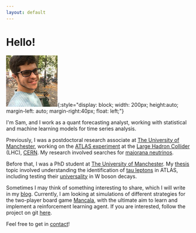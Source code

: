 ```yaml
---
layout: default
---
```


# Hello!
![face](./images/me.png){:style="display: block; width: 200px; height:auto; margin-left: auto; margin-right:40px; float: left;"}

I'm Sam, and I work as a quant forecasting analyst, working with statistical and machine learning models for time series analysis.

Previously, I was a postdoctoral research associate at [The University of Manchester](https://www.manchester.ac.uk/),
working on the [ATLAS experiment](https://atlas.cern/") at the [Large Hadron Collider](https://home.cern/science/accelerators/large-hadron-collider) (LHC), [CERN](https://home.cern/").
My research involved searches for [majorana neutrinos](https://en.wikipedia.org/wiki/Majorana_fermion).

Before that, I was a PhD student at [The University of Manchester](https://www.manchester.ac.uk/).
My [thesis](./thesis) topic involved understanding the identification of [tau leptons](https://en.wikipedia.org/wiki/Tau_(particle)) in ATLAS,
including testing their [universality](https://en.wikipedia.org/wiki/Lepton#Universality) in W boson decays.

Sometimes I may think of something interesting to share, which I will write in my [blog](/archive).
Currently, I am looking at simulations of different strategies for the two-player board game [Mancala](https://en.wikipedia.org/wiki/Mancala),
with the ultimate aim to learn and implement a reinforcement learning agent.
If you are interested, follow the project on git [here](https://github.com/sdysch/mancala).

Feel free to get in [contact](/contact)!
